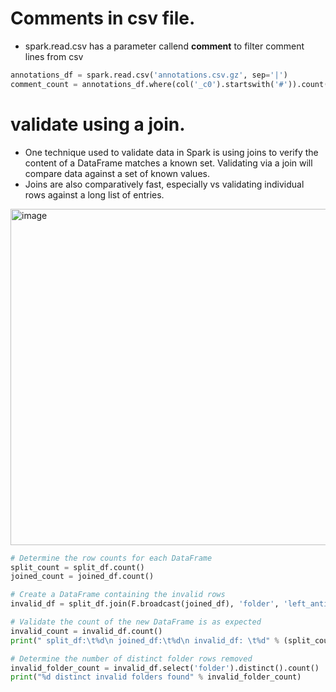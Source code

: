 # Comments in csv file.
- spark.read.csv has a parameter callend **comment** to filter comment lines from csv
```python
annotations_df = spark.read.csv('annotations.csv.gz', sep='|')
comment_count = annotations_df.where(col('_c0').startswith('#')).count()
```
# validate using a join.
- One technique used to validate data in Spark is using joins to verify the content of a DataFrame matches a known set. Validating via a join will compare data against a set of known values.
- Joins are also comparatively fast, especially vs validating individual rows against a long list of entries.

<img width="538" alt="image" src="https://github.com/deepakgowtham/Datascience_Basics/assets/47908891/59c0c7f8-5a01-413e-9c2d-f178dcbd4adc">

```python
# Determine the row counts for each DataFrame
split_count = split_df.count()
joined_count = joined_df.count()

# Create a DataFrame containing the invalid rows
invalid_df = split_df.join(F.broadcast(joined_df), 'folder', 'left_anti')

# Validate the count of the new DataFrame is as expected
invalid_count = invalid_df.count()
print(" split_df:\t%d\n joined_df:\t%d\n invalid_df: \t%d" % (split_count, joined_count, invalid_count))

# Determine the number of distinct folder rows removed
invalid_folder_count = invalid_df.select('folder').distinct().count()
print("%d distinct invalid folders found" % invalid_folder_count)
```
